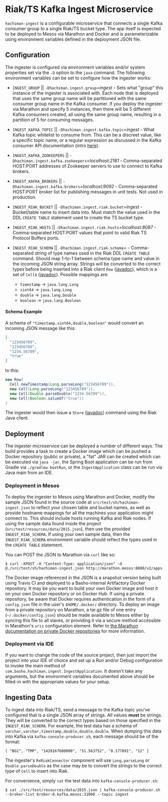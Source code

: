 # Riak/TS Kafka Ingest Microservice

`hachiman-ingest` is a configurable microservice that connects a single Kafka consumer group to a single Riak/TS
bucket type. The app itself is expected to be deployed to Mesos via Marathon and Docker and is parameterizable using
environment variables defined in the deployment JSON file.

## Configuration

The ingester is configured via environment variables and/or system properties set via the `-D` option to the `java` command. The following environment variables can be set to configure how the ingester works:

* `INGEST_GROUP` || `-Dhachiman.ingest.group`=*ingest* - Sets what "group" this instance of the ingester is associated with. Each node that is deployed that uses the same group name will be partitioned with the same consumer group name in the Kafka consumer. If you deploy the ingester via Marathon and specify 5 instances, then there will be 5 different Kafka consumers created, all using the same group name, resulting in a partition of 5 for consuming messages.

* `INGEST_KAFKA_TOPIC` || `-Dhachiman.ingest.kafka.topic`=*ingest* - What Kafka topic whitelist to consume from. This can be a discreet value, like a specific topic name, or a regular expression as discussed in the Kafka consumer API documentation (intro [here](https://cwiki.apache.org/confluence/display/KAFKA/Consumer+API+changes#ConsumerAPIchanges-WhatisaTopicFilter?)).

* `INGEST_KAFKA_ZOOKEEPERS` || `-Dhachiman.ingest.kafka.zookeepers`=*localhost:2181* - Comma-separated HOST:PORT addresses of Zookeeper servers to use to connect to Kafka brokers.

* `INGEST_KAFKA_BROKERS` || `-Dhachiman.ingest.kafka.brokers`=*localhost:9092* - Comma-separated HOST:PORT broker list for publishing messages in unit tests. Not used in production.

* `INGEST_RIAK_BUCKET` || `-Dhachiman.ingest.riak.bucket`=*ingest* - Bucket/table name to insert data into. Must match the value used in the DDL `CREATE TABLE` statement used to create the TS bucket type.

* `INGEST_RIAK_HOSTS` || `-Dhachiman.ingest.riak.hosts`=*localhost:8087* - Comma-separated HOST:PORT values that point to valid Riak TS Protocol Buffers ports.

* `INGEST_RIAK_SCHEMA` || `-Dhachiman.ingest.riak.schema`= - Comma-separated string of type names used in the Riak DDL `CREATE TABLE` command. Should map 1-to-1 between schema type name and value in the incoming JSON string array. Strings will be converted to the correct types before being inserted into a Riak client `Row` ([javadoc](http://basho.github.io/riak-java-client/2.0.3/index.html?com/basho/riak/client/core/query/timeseries/Row.html)), which is a set of `Cell`s ([javadoc](http://basho.github.io/riak-java-client/2.0.3/index.html?com/basho/riak/client/core/query/timeseries/Cell.html)). Possible mappings are:
  - `timestamp` -> `java.lang.Long`
  - `sint64` -> `java.lang.Long`
  - `double` -> `java.lang.Double`
  - `boolean` -> `java.lang.Boolean`

#### Schema Example

A schema of `"timestamp,sint64,double,boolean"` would convert an incoming JSON message like this:

```json
[
  "123456789",
  "123456789",
  "1234.56789",
  "true"
]
```

to this:

```java
new Row(
  Cell.newTimestamp(Long.parseLong("123456789")),
  new Cell(Long.parseLong("123456789")),
  new Cell(Double.parseDouble("1234.56789")),
  new Cell(Boolean.valueOf("true"))
)
```

The ingester would then issue a `Store` ([javadoc](http://basho.github.io/riak-java-client/2.0.3/index.html?com/basho/riak/client/api/commands/timeseries/Store.html)) command using the Riak Java client.

## Deployment

The ingester microservice can be deployed a number of different ways. The build provides a task to create a Docker image which can be pushed a Docker repository (public or private), a "fat" JAR can be created which can be executed via `java -jar`, the Spring Boot application can be run from Gradle via `./gradlew bootRun`, or the `IngestApplication` class can be run via Java main from an IDE.

### Deployment in Mesos

To deploy the ingester to Mesos using Marathon and Docker, modify the sample JSON found in the source code at `src/test/sh/hachiman-ingest.json` to reflect your chosen table and bucket names, as well as provide hostname mappings for all the machines your application might connect to. This should include hosts running Kafka and Riak nodes. If using the sample data found inside the project (`src/test/resources/data/2015.json`), then use the provided `INGEST_RIAK_SCHEMA`. If using your own sample data, then the `INGEST_RIAK_SCHEMA` environment variable should reflect the types used in the `CREATE TABLE` statement.

You can POST the JSON to Marathon via `curl` like so:

    $ curl -XPOST -H "Content-Type: application/json" -d @./src/test/sh/hachiman-ingest.json http://marathon.mesos:8080/v2/apps

The Docker image referenced in the JSON is a snapshot version being built using Travis CI and deployed to a Basho-internal Artifactory Docker repository. It may be you want to build your own Docker image and host it on your own Docker repository or on Docker Hub. If using a private repository, be aware that Docker requires authentication in the form of a `config.json` file in the user's `$HOME/.docker/` directory. To deploy an image from a private repository on Marathon, a tar.gz file of one entry (`~/.docker/config.json`) should be made available to Mesos either by syncing this file to all slaves, or providing it via a secure method accessible in Marathon's `uris` configuration element. Refer to [the Marathon documentation on private Docker repositories](https://mesosphere.github.io/marathon/docs/native-docker-private-registry.html) for more information.

### Deployment via IDE

If you want to change the code of the source project, then just import the project into your IDE of choice and set up a Run and/or Debug configuration to invoke the main method of `com.basho.hachiman.ingest.IngestApplication`. It doesn't take any arguments, but the environment variables documented above should be filled-in with the appropriate values for your setup.

## Ingesting Data

To ingest data into Riak/TS, send a message to the Kafka topic you've configured that is a single JSON array of strings. All values **must** be strings. They will be converted to the correct types based on those specified in the `INGEST_RIAK_SCHEMA`. For example, the test data has a schema of `varchar,varchar,timestamp,double,double,double`. When dumping this data into Kafka via `kafka-console-producer.sh`, each message should be of the format:

    [ "BG1", "TMP", "1420167600000", "51.563752", "0.177891", "12" ]

The ingester's `RxRiakConnector` component will use `Long.parseLong` or `Double.parseDouble` as the case may be to convert the strings to the correct type of `Cell` to insert into Riak.

For convenience, simply `cat` the test data into `kafka-console-producer.sh`:

    $ cat ./src/test/resources/data/2015.json | kafka-console-producer.sh --broker-list broker-0.kafka.mesos:31000 --topic ingest
